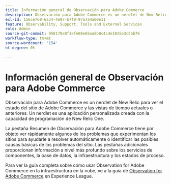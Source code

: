 ```yaml
---
title: Información general de Observación para Adobe Commerce
description: Observación para Adobe Commerce es un nerdlet de New Relic para ver el estado del sitio de Adobe Commerce y las vistas de tiempo actuales o anteriores. Un nerdlet es una aplicación personalizada creada con la capacidad de programación de New Relic One.
exl-id: 156ce768-6a34-4e97-b7f0-97a7a4a00e11
feature: Observability, Support, Tools and External Services
role: Admin
source-git-commit: 958179e0f3efe08e65ea8b0c4c4e1015e3c5bb76
workflow-type: tm+mt
source-wordcount: '154'
ht-degree: 0%

---
```


# Información general de Observación para Adobe Commerce

Observación para Adobe Commerce es un nerdlet de New Relic para ver el estado del sitio de Adobe Commerce y las vistas de tiempo actuales o anteriores. Un nerdlet es una aplicación personalizada creada con la capacidad de programación de New Relic One.

La pestaña Resumen de Observación para Adobe Commerce tiene por objeto ver rápidamente algunos de los problemas que experimentan los sitios para ayudarle a resolver automáticamente o identificar las posibles causas básicas de los problemas del sitio. Las pestañas adicionales proporcionan información a nivel más profundo sobre los servicios de componentes, la base de datos, la infraestructura y los estados de proceso.

Para ver la guía completa sobre cómo usar Observation for Adobe Commerce en la infraestructura en la nube, ve a la guía de [Observation for Adobe Commerce](https://experienceleague.adobe.com/docs/commerce-operations/tools/observation-for-adobe-commerce/intro.html) en Experience League.
